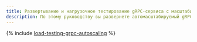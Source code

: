 ```yaml
---
title: Развертывание и нагрузочное тестирование gRPC-сервиса с масштабированием
description: По этому руководству вы развернете автомасштабируемый gRPC-сервис в кластере {{ managed-k8s-full-name }} с помощью Ingress-контроллера {{ alb-full-name }} и проведете нагрузочное тестирование сервиса.
---
```


{% include [load-testing-grpc-autoscaling](../../_tutorials/dev/load-testing-grpc-autoscaling.md) %}